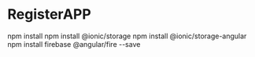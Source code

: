 # RegisterAPP
 
npm install 
npm install @ionic/storage
npm install @ionic/storage-angular
npm install firebase @angular/fire --save
